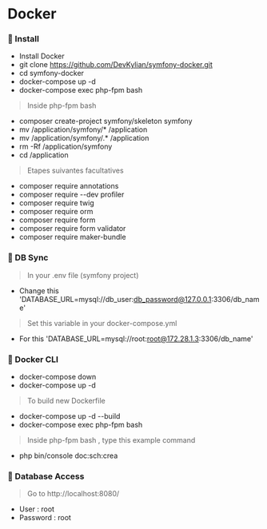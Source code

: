 # Docker

### 📌 Install
- Install Docker
- git clone https://github.com/DevKylian/symfony-docker.git
- cd symfony-docker
- docker-compose up -d 
- docker-compose exec php-fpm bash
> Inside php-fpm bash
- composer create-project symfony/skeleton symfony
- mv /application/symfony/* /application
- mv /application/symfony/.* /application
- rm -Rf /application/symfony
- cd /application
> Etapes suivantes facultatives
- composer require annotations
- composer require --dev profiler
- composer require twig
- composer require orm
- composer require form
- composer require form validator
- composer require maker-bundle

### 📌 DB Sync
> In your .env file (symfony project)
- Change this 'DATABASE_URL=mysql://db_user:db_password@127.0.0.1:3306/db_name'
> Set this variable in your docker-compose.yml
- For this 'DATABASE_URL=mysql://root:root@172.28.1.3:3306/db_name'

### 📌 Docker CLI
- docker-compose down
- docker-compose up -d
> To build new Dockerfile
- docker-compose up -d --build
- docker-compose exec php-fpm bash
> Inside php-fpm bash , type this example command
- php bin/console doc:sch:crea

### 📌 Database Access
> Go to http://localhost:8080/
- User : root
- Password : root
